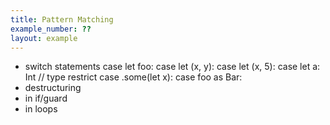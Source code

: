 ```yaml
---
title: Pattern Matching
example_number: ??
layout: example
---
```


- switch statements
  case let foo:
  case let (x, y):
  case let (x, 5):
  case let a: Int // type restrict
  case .some(let x): 
  case foo as Bar:
- destructuring
- in if/guard
- in loops
